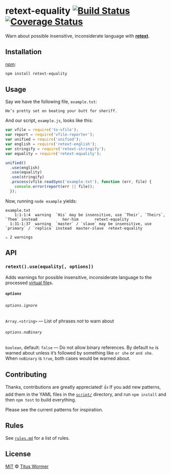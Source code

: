 # retext-equality [![Build Status][travis-badge]][travis] [![Coverage Status][codecov-badge]][codecov]

Warn about possible insensitive, inconsiderate language with
[**retext**][retext].

## Installation

[npm][]:

```bash
npm install retext-equality
```

## Usage

Say we have the following file, `example.txt`:

```text
He’s pretty set on beating your butt for sheriff.
```

And our script, `example.js`, looks like this:

```javascript
var vfile = require('to-vfile');
var report = require('vfile-reporter');
var unified = require('unified');
var english = require('retext-english');
var stringify = require('retext-stringify');
var equality = require('retext-equality');

unified()
  .use(english)
  .use(equality)
  .use(stringify)
  .process(vfile.readSync('example.txt'), function (err, file) {
    console.error(report(err || file));
  });
```

Now, running `node example` yields:

```text
example.txt
    1:1-1:4  warning  `His` may be insensitive, use `Their`, `Theirs`, `Them` instead           her-him       retext-equality
  1:31-1:37  warning  `master` / `slave` may be insensitive, use `primary` / `replica` instead  master-slave  retext-equality

⚠ 2 warnings
```

## API

### `retext().use(equality[, options])`

Adds warnings for possible insensitive, inconsiderate language to the
processed [virtual file][vfile]s.

##### `options`

###### `options.ignore`

`Array.<string>` — List of phrases _not_ to warn about

###### `options.noBinary`

`boolean`, default: `false` — Do not allow binary references.  By default
`he` is warned about unless it’s followed by something like `or she` or
`and she`.  When `noBinary` is `true`, both cases would be warned about.

## Contributing

Thanks, contributions are greatly appreciated!  :+1:  If you add new
patterns, add them in the YAML files in the [`script/`][script]
directory, and run `npm install` and then `npm test` to build
everything.

Please see the current patterns for inspiration.

## Rules

See [`rules.md`][rules] for a list of rules.

## License

[MIT][license] © [Titus Wormer][author]

<!-- Definitions -->

[travis-badge]: https://img.shields.io/travis/wooorm/retext-equality.svg

[travis]: https://travis-ci.org/wooorm/retext-equality

[codecov-badge]: https://img.shields.io/codecov/c/github/wooorm/retext-equality.svg

[codecov]: https://codecov.io/github/wooorm/retext-equality

[npm]: https://docs.npmjs.com/cli/install

[license]: LICENSE

[author]: http://wooorm.com

[retext]: https://github.com/wooorm/retext

[vfile]: https://github.com/wooorm/vfile

[script]: script

[rules]: rules.md
